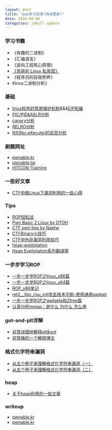 ```yaml
---
layout: post
title: "pwn学习目录(持续更新)"
date: 2018-04-04 
categories: jekyll update
---
```

### 学习书籍
+ 《有趣的二进制》
+ 《汇编语言》
+ 《逆向工程核心原理》
+ [《鳥哥的 Linux 私房菜》](http://linux.vbird.org/linux_basic/)
+ 《程序员的自我修养》
+ 《linux二进制分析》

### 基础
+ [linux程序的常用保护机制](https://introspelliam.github.io/2017/09/30/linux%E7%A8%8B%E5%BA%8F%E7%9A%84%E5%B8%B8%E7%94%A8%E4%BF%9D%E6%8A%A4%E6%9C%BA%E5%88%B6/)&&&[EIP拓展](https://hardenedlinux.github.io/system-security/2016/07/01/PIC_PIE_and_ASLR_analysis.html)
+ [PIC/PIE&ASLR分析](https://hardenedlinux.github.io/system-security/2016/07/01/PIC_PIE_and_ASLR_analysis.html)
+ [canary分析](https://hardenedlinux.github.io/2016/11/27/canary.html)
+ [RELRO分析](https://hardenedlinux.github.io/2016/11/25/RelRO.html)
+ [NX(No-eXecute)的实现分析](https://hardenedlinux.github.io/system-security/2016/06/01/NX-analysis.html)

### 刷题网址
+ [pwnable.kr](http://pwnable.kr/play.php)
+ [pwnable.tw](https://pwnable.tw/)
+ [HITCON-Training](https://github.com/scwuaptx/HITCON-Training)

### 一些好文章
+ [CTF中做Linux下漏洞利用的一些心得](http://www.cnblogs.com/Ox9A82/p/5559167.html)

### Tips
+ [ROP轻松谈](https://www.slideshare.net/hackstuff/rop-40525248)
+ [Pwn Basic 2 Linux by DTOH](https://drive.google.com/file/d/18ttjnJmdCajo8avxgJs53cF_SMuVvUuJ/view)
+ [CTF pwn tips by Naetw](https://github.com/Naetw/CTF-pwn-tips)
+ [CTFBinary小技巧](https://docs.google.com/presentation/d/1g30jNUaz2P2PrI_DQUTpHDfGCxrGeJ1lKJRckm1PmKY/edit#slide=id.p7)
+ [CTF中內存漏洞利用技巧](https://drive.google.com/file/d/1QETaNSZAW-Cu07-TFKJKQ3bkNvj71hHL/view)
+ [heap-exploitation](https://heap-exploitation.dhavalkapil.com/)
+ [Heap Exploitation系列翻译等](https://vancir.com/tags/)

### 一步步学习ROP
+ [一步一步学ROP之linux_x86篇](http://wooyun.jozxing.cc/static/drops/tips-6597.html)
+ [一步一步学ROP之linux_x64篇](http://wooyun.jozxing.cc/static/drops/papers-7551.html)
+ [ROP_x86笔记](https://zoepla.github.io/2018/04/%E4%B8%80%E6%AD%A5%E6%AD%A5%E5%AD%A6ROP-x86/)
+ [ret2__libc_csu_init攻击技术示例-使用通用gadget](https://vancir.com/2017/08/04/ret2__libc_csu_init%E6%94%BB%E5%87%BB%E6%8A%80%E6%9C%AF%E7%A4%BA%E4%BE%8B-%E4%BD%BF%E7%94%A8%E9%80%9A%E7%94%A8gadget/)
+ [一步一步学ROP之gadgets和2free篇](http://wooyun.jozxing.cc/static/drops/binary-10638.html)
+ [认真分析mmap：是什么 为什么 怎么用](https://www.cnblogs.com/huxiao-tee/p/4660352.html)


### got-and-plt详解
+ [非常详细地解释plt&got](https://zoepla.github.io/2018/04/%E9%9D%9E%E5%B8%B8%E8%AF%A6%E7%BB%86%E8%A7%A3%E9%87%8Aplt&got/)
+ [非常棒的一个解释博文](http://rickgray.me/use-gdb-to-study-got-and-plt)

### 格式化字符串漏洞
+ [从五个例子来理解格式化字符串漏洞（一）](https://zoepla.github.io/2018/04/%E4%BB%8E%E4%BA%94%E4%B8%AA%E4%BE%8B%E5%AD%90%E6%9D%A5%E7%90%86%E8%A7%A3%E6%A0%BC%E5%BC%8F%E5%8C%96%E5%AD%97%E7%AC%A6%E4%B8%B2%E6%BC%8F%E6%B4%9E-%E4%B8%80/)
+ [从五个例子来理解格式化字符串漏洞（二）](https://zoepla.github.io/2018/04/%E4%BB%8E%E4%BA%94%E4%B8%AA%E4%BE%8B%E5%AD%90%E6%9D%A5%E7%90%86%E8%A7%A3%E6%A0%BC%E5%BC%8F%E5%8C%96%E5%AD%97%E7%AC%A6%E4%B8%B2%E6%BC%8F%E6%B4%9E-%E4%BA%8C/)

### heap
+ [关于heap利用的一些文章](https://github.com/0x01f/slides/tree/master/pwn_heap)

### writeup
+ [pwnable.kr](http://rickgray.me/2015/07/24/toddler-s-bottle-writeup-pwnable-kr/)
+ [pwnable.kr](https://github.com/LeadroyaL/pwnable)